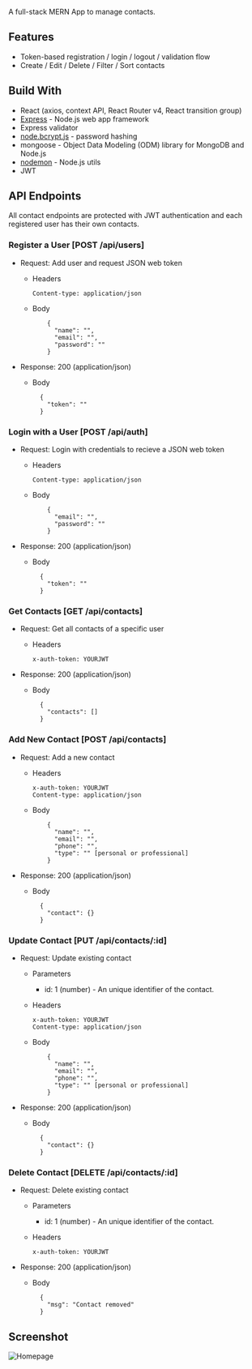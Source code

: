 A full-stack MERN App to manage contacts.

## Features ##
- Token-based registration / login / logout / validation flow
- Create / Edit / Delete / Filter / Sort contacts

## Build With ## 
- React (axios, context API, React Router v4, React transition group)
- [Express](https://expressjs.com/) - Node.js web app framework
- Express validator
- [node.bcrypt.js](https://www.npmjs.com/package/bcrypt) - password hashing
- mongoose - Object Data Modeling (ODM) library for MongoDB and Node.js
- [nodemon](https://nodemon.io/#:~:text=Nodemon%20is%20a%20utility%20that,restart%20when%20your%20code%20changes.) - Node.js utils
- JWT



## API Endpoints ##

All contact endpoints are protected with JWT authentication and each registered user has their own contacts. 


### Register a User [POST /api/users]

- Request: Add user and request JSON web token

  - Headers

        Content-type: application/json

  - Body

            {
              "name": "",
              "email": "",
              "password": ""
            }

- Response: 200 (application/json)

  - Body

          {
            "token": ""
          }

### Login with a User [POST /api/auth]

- Request: Login with credentials to recieve a JSON web token

  - Headers

        Content-type: application/json

  - Body

            {
              "email": "",
              "password": ""
            }

- Response: 200 (application/json)

  - Body

          {
            "token": ""
          }

### Get Contacts [GET /api/contacts]

- Request: Get all contacts of a specific user

  - Headers

        x-auth-token: YOURJWT

* Response: 200 (application/json)

  - Body

          {
            "contacts": []
          }

### Add New Contact [POST /api/contacts]

- Request: Add a new contact

  - Headers

        x-auth-token: YOURJWT
        Content-type: application/json

  - Body

            {
              "name": "",
              "email": "",
              "phone": "",
              "type": "" [personal or professional]
            }

- Response: 200 (application/json)

  - Body

          {
            "contact": {}
          }

### Update Contact [PUT /api/contacts/:id]

- Request: Update existing contact

  - Parameters

    - id: 1 (number) - An unique identifier of the contact.

  - Headers

        x-auth-token: YOURJWT
        Content-type: application/json

  - Body

            {
              "name": "",
              "email": "",
              "phone": "",
              "type": "" [personal or professional]
            }

- Response: 200 (application/json)

  - Body

          {
            "contact": {}
          }

### Delete Contact [DELETE /api/contacts/:id]

- Request: Delete existing contact

  - Parameters

    - id: 1 (number) - An unique identifier of the contact.

  - Headers

        x-auth-token: YOURJWT

* Response: 200 (application/json)

  - Body

          {
            "msg": "Contact removed"
          }


## Screenshot ##
![Homepage](https://user-images.githubusercontent.com/65449903/88945253-5895fd80-d2c0-11ea-8e0a-4ec30fd11848.png)


